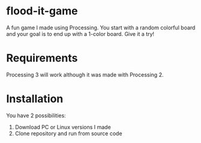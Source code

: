 # flood-it-game

A fun game I made using Processing. You start with a random colorful board and your goal is to end up with a 1-color board. Give it a try!

# Requirements

Processing 3 will work although it was made with Processing 2.

# Installation

You have 2 possibilities:
 
1. Download PC or Linux versions I made
2. Clone repository and run from source code
